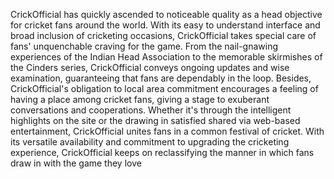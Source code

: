 CrickOfficial has quickly ascended to noticeable quality as a head objective for cricket fans around the world. With its easy to understand interface and broad inclusion of cricketing occasions, CrickOfficial takes special care of fans' unquenchable craving for the game. From the nail-gnawing experiences of the Indian Head Association to the memorable skirmishes of the Cinders series, CrickOfficial conveys ongoing updates and wise examination, guaranteeing that fans are dependably in the loop. Besides, CrickOfficial's obligation to local area commitment encourages a feeling of having a place among cricket fans, giving a stage to exuberant conversations and cooperations. Whether it's through the intelligent highlights on the site or the drawing in satisfied shared via web-based entertainment, CrickOfficial unites fans in a common festival of cricket. With its versatile availability and commitment to upgrading the cricketing experience, CrickOfficial keeps on reclassifying the manner in which fans draw in with the game they love
